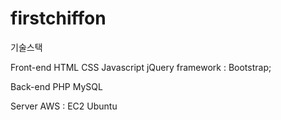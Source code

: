 # firstchiffon
기술스택

Front-end
HTML
CSS
Javascript
jQuery
framework : Bootstrap;

Back-end
PHP
MySQL

Server
AWS : EC2
Ubuntu
